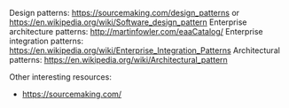 Design patterns: https://sourcemaking.com/design_patterns or https://en.wikipedia.org/wiki/Software_design_pattern
Enterprise architecture patterns: http://martinfowler.com/eaaCatalog/
Enterprise integration patterns: https://en.wikipedia.org/wiki/Enterprise_Integration_Patterns
Architectural patterns: https://en.wikipedia.org/wiki/Architectural_pattern

Other interesting resources:
* https://sourcemaking.com/